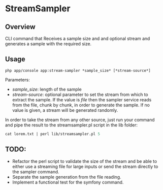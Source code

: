 StreamSampler
=============

## Overview

CLI command that Receives a sample size and and optional stream and generates a sample with the required size.

## Usage

```
php app/console app:stream-sampler *sample_size* [*stream-source*]
```
Parameters:
* _sample_size_:
length of the sample
* _stream-source_:
optional parameter to set the stream from which to extract the sample.
If the value is _file_ then the sampler service reads from the file, chunk by chunk, in order to generate the sample.
If no value is given, a stream will be generated randomly.

In order to take the stream from any other source, just run your command and pipe the result to the streamsampler.pl script in the lib folder:
```perl
cat lorem.txt | perl lib/streamsampler.pl 5
```

## TODO:

* Refactor the perl script to validate the size of the stream and be able to either use a streaming file for large inputs or send the stream directly to the sampler command.
* Separate the sample generation from the file reading.
* Implement a functional test for the symfony command.
